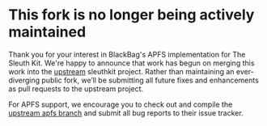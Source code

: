 # This fork is no longer being actively maintained

Thank you for your interest in BlackBag's APFS implementation for The Sleuth Kit.  We're happy to announce that work has begun on merging this work into the [upstream](https://github.com/sleuthkit/sleuthkit) sleuthkit project.  Rather than maintaining an ever-diverging public fork, we’ll be submitting all future fixes and enhancements as pull requests to the upstream project.

For APFS support, we encourage you to check out and compile the [upstream apfs branch](https://github.com/sleuthkit/sleuthkit/tree/apfs) and submit all bug reports to their issue tracker.
